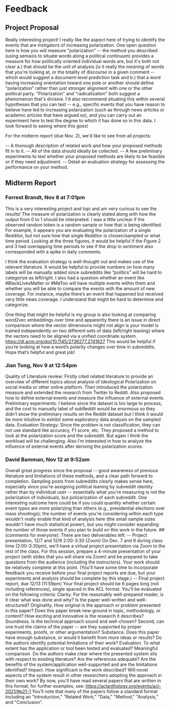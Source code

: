# Feedback

## Project Proposal

Really interesting project! I really like the aspect here of trying to identify the events that are instigators of increasing polarization. One open question here is how you will measure "polarization" -- the method you described (using semaxis to situate words along a political continuum) provides a measure for how politically oriented individual words are, but it's both not clear a.) that should be the unit of analysis (is it really the *meaning* of words that you're looking at, or the totality of discourse in a given comment -- which would suggest a document-level prediction task and b.) that a word having increasing orientation toward one pole or another should define "polarization" rather than just stronger alignment with one or the other political party. "Polarization" and "radicalization" both suggest a phenomenon that's divisive.  I'd also recommend situating this within several hypotheses that you can test -- e.g., specific events that you have reason to believe have led to increasing polarization (such as through news articles or academic articles that have argued so), and you can carry out an experiment here to test the degree to which it has done so in this data. I look forward to seeing where this goes!

For the midterm report (due Nov. 2), we'd like to see from all projects:

-- A thorough description of related work and how your proposed methods fit in to it.
-- All of the data should ideally be collected.
-- A few preliminary experiments to test whether your proposed methods are likely to be feasible or if they need adjustment.
-- Detail an evaluation strategy for assessing the performance on your method.

## Midterm Report

### Forrest Brandt, Nov 8 at 7:01pm

This is a very interesting project and topi and am very curious to see the results! The measure of polarization is clearly stated along with how the output from 0 to 1 should be interpreted. I was a little unclear if the observed random token is a random sample or how that is being identified. For example, it appears you are evaluating the polarization of a single Redditor, but not sure how that single Redditor is chosen/sampled or what time period. Looking at the three figures, it would be helpful if the Figure 2 and 3 had overlapping time periods to see if the drop in sentiment also corresponded with a spike in daily comments.

I think the evaluation strategy is well-thought out and makes use of the relevant literature. It would be helpful to provide numbers on how many labels will be manually added since subreddits like “politics” will be hard to categorize as left/right. I also had a question whether an event like #BlackLivesMatter or #MeToo will have multiple events within them and whether you will be able to compare the events with the amount of new coverage. For instance, maybe there’s an event that happened but received very little news coverage. I understand that might be hard to determine and categorize.

One thing that might be helpful is my group is also looking at comparing word2vec embeddings over time and apparently there is an issue in direct comparison where the vector dimensions might not align is your model is trained independently on two different sets of data (left/right leaning) where the vectors need to be aligned via a unified coordinate system. https://dl.acm.org/doi/10.1145/2736277.2741627 This would be helpful if you’re looking at how a word’s polarity changes over time in subreddits. Hope that’s helpful and great job!

### Jian Tong, Nov 9 at 12:54pm

Quality of Literature review: Firstly cited related literature to provide an overview of different topics about analysis of Ideological Polarization on social media or other online platform. Then introduced the polarization measure and extended the research from Twitter to Reddit. Also proposed how to define external events and measure the influence of external events. Preliminary experiments: I believe since the dataset is too large to process, and the cost to manually label of subReddit would be enormous so they didn’t show the preliminary results on the Reddit dataset but I think it would be more intuitive to exhibit some exploratory data analysis on the sampled data. Evaluation Strategy: Since the problem is not classification, they can not use standard like accuracy, F1 score, etc. They proposed a method to look at the polarization score and the subreddit. But again I think the workload will be challenging. Also I’m interested in how to analyze the influence of external events after deriving the polarization scores.

### David Bamman, Nov 12 at 9:52am

Overall great progress since the proposal -- good awareness of previous literature and limitations of these methods, and a clear path forward to completion. Sampling posts from subreddits clearly makes sense here, especially since you're assigning political leaning by subreddit identity rather than by individual user -- essentially what you're measuring is not the polarization of individuals, but polizarization of each subreddit. One interesting outcome here could be if you could quantity whether certain event *types* are more polarizing than others (e.g., presidential elections over mass shootings); the number of events you're considering within each type wouldn't really enable that kind of analysis here (the small sample sizes wouldn't have much statistical power), but you might consider expanding the number of those events if you plan to build on this work in the future. ## (comments for everyone): There are two deliverables left: -- Project presentation, 12/7 and 12/9 2:00-3:30 (Zoom) On Dec. 7 and 9 during class time (2:00-3:30pm), we'll have a virtual project presentation via Zoom to the rest of the class. For this session, prepare a 4-minute presentation of your project (with slides that you will share via Zoom) and be prepared to take questions from the audience (including the instructors). Your work should be relatively complete at this point. (You'll have some time to incorporate feedback you receive before your final project reports are due, but your experiments and analysis should be complete by this stage.) -- Final project report, due 12/13 (11:59pm) Your final project should be 6 pages long (not including references), single spaced in the ACL format. You'll be evaluated on the following criteria: Clarity. For the reasonably well-prepared reader, is it clear what was done and why? Is the paper well-written and well-structured? Originality. How original is the approach or problem presented in this paper? Does this paper break new ground in topic, methodology, or content? How exciting and innovative is the research it describes? Soundness. Is the technical approach sound and well-chosen? Second, can one trust the claims of the paper -- are they supported by proper experiments, proofs, or other argumentation? Substance. Does this paper have enough substance, or would it benefit from more ideas or results? Do the authors identify potential limitations of their work? Evaluation. To what extent has the application or tool been tested and evaluated? Meaningful comparison. Do the authors make clear where the presented system sits with respect to existing literature? Are the references adequate? Are the benefits of the system/application well-supported and are the limitations identified? Impact. How significant is the work described? Will novel aspects of the system result in other researchers adopting the approach in their own work? By now, you'll have read several papers that are written in this format; for further examples, see: https://aclanthology.org/events/acl-2021/#p21-1 You'll note that many of the papers follow a standard format including an "Introduction," "Related Work," "Data," "Method," "Analysis," and "Conclusion".